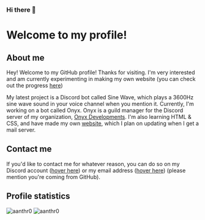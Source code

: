 ### Hi there 👋

# Welcome to my profile!

## About me
Hey! Welcome to my GitHub profile! Thanks for visiting.
I'm very interested and am currently experimenting in making my own website (you can check out the progress [here](https://github.com/aanthr0/personal-website "Personal Website"))

My latest project is a Discord bot called Sine Wave, which plays a 3600Hz sine wave sound in your voice channel when you mention it.
Currently, I'm working on a bot called Onyx. Onyx is a guild manager for the Discord server of my organization, [Onyx Developments](https://github.com/onyx-developments).
I'm also learning HTML & CSS, and have made my own [website](http://na1.bluefoxhost.com:8215), which I plan on updating when I get a mail server.

## Contact me
If you'd like to contact me for whatever reason, you can do so on my Discord account ([hover here](https://discord.com/ "aanthr0#5169")) or my email address ([hover here](https://mail.google.com/ "anthromadayt@gmail.com")) (please mention you're coming from GitHub).

## Profile statistics
![aanthr0](https://github-readme-stats.vercel.app/api?username=aanthr0&hide=prs&count_private=true&show_icons=true&title_color=c9d1d9&text_color=c9d1d9&icon_color=6e7681&bg_color=0d1117&locale=en)
![aanthr0](https://github-readme-stats.vercel.app/api/top-langs/?username=aanthr0&layout=compact&title_color=c9d1d9&text_color=c9d1d9&icon_color=6e7681&bg_color=0d1117&locale=en)
